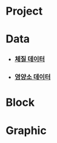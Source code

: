 # Project

# Data

- ### [체질 데이터](https://github.com/hbyul35/Capstone-Design/tree/main/Data/BodyData)

- ### [영양소 데이터](https://github.com/hbyul35/Capstone-Design/blob/main/Data/nutrientData.cpp)

# Block

# Graphic
